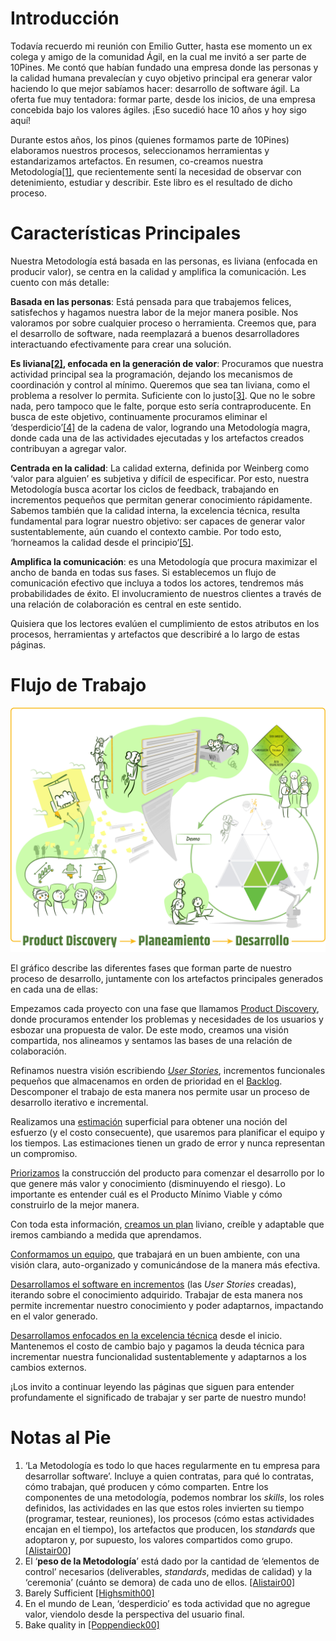 # Introducción

Todavía recuerdo mi reunión con Emilio Gutter, hasta ese momento un ex colega y amigo de la comunidad Ágil, en la cual me invitó a ser parte de 10Pines. Me contó que habían fundado una empresa donde las personas y la calidad humana prevalecían y cuyo objetivo principal era generar valor haciendo lo que mejor sabíamos hacer: desarrollo de software ágil. La oferta fue muy tentadora: formar parte, desde los inicios, de una empresa concebida bajo los valores ágiles. ¡Eso sucedió hace 10 años y hoy sigo aquí!

Durante estos años, los pinos (quienes formamos parte de 10Pines) elaboramos nuestros procesos, seleccionamos herramientas y estandarizamos artefactos. En resumen, co-creamos nuestra Metodología[[1]](introduccion.md#notas-al-pie), que recientemente sentí la necesidad de observar con detenimiento, estudiar y describir. Este libro es el resultado de dicho proceso.

# Características Principales

Nuestra Metodología está basada en las personas, es liviana (enfocada en producir valor), se centra en la calidad y amplifica la comunicación. Les cuento con más detalle: 

**Basada en las personas**: Está pensada para que trabajemos felices, satisfechos y hagamos nuestra labor de la mejor manera posible. Nos valoramos por sobre cualquier proceso o herramienta. Creemos que, para el desarrollo de software, nada reemplazará a buenos desarrolladores interactuando efectivamente para crear una solución.

**Es liviana[[2]](introduccion.md#notas-al-pie), enfocada en la generación de valor**: Procuramos que nuestra actividad principal sea la programación, dejando los mecanismos de coordinación y control al mínimo. Queremos que sea tan liviana, como el problema a resolver lo permita. Suficiente con lo justo[[3]](introduccion.md#notas-al-pie). Que no le sobre nada, pero tampoco que le falte, porque esto sería contraproducente. En busca de este objetivo, continuamente procuramos eliminar el ‘desperdicio’[[4]](introduccion.md#notas-al-pie) de la cadena de valor, logrando una Metodología magra, donde cada una de las actividades ejecutadas y los artefactos creados contribuyan a agregar valor.

**Centrada en la calidad**: La calidad externa, definida por Weinberg como ‘valor para alguien’ es subjetiva y difícil de especificar. Por esto, nuestra Metodología busca acortar los ciclos de feedback, trabajando en incrementos pequeños que permitan generar conocimiento rápidamente. Sabemos también que la calidad interna, la excelencia técnica, resulta fundamental para lograr nuestro objetivo: ser capaces de generar valor sustentablemente, aún cuando el contexto cambie. Por todo esto, ‘horneamos la calidad desde el principio’[[5]](introduccion.md#notas-al-pie).

**Amplifica la comunicación**: es una Metodología que procura maximizar el ancho de banda en todas sus fases. Si establecemos un flujo de comunicación efectivo que incluya a todos los actores, tendremos más probabilidades de éxito. El involucramiento de nuestros clientes a través de una relación de colaboración es central en este sentido.

Quisiera que los lectores evalúen el cumplimiento de estos atributos en los procesos, herramientas y artefactos que describiré a lo largo de estas páginas.

# Flujo de Trabajo

![](assets/flujo-de-trabajo.png)

El gráfico describe las diferentes fases que forman parte de nuestro proceso de desarrollo, juntamente con los artefactos principales generados en cada una de ellas:

Empezamos cada proyecto con una fase que llamamos [Product Discovery](product-discovery.md), donde procuramos entender los problemas y necesidades de los usuarios y esbozar una propuesta de valor. De este modo, creamos una visión compartida, nos alineamos y sentamos las bases de una relación de colaboración.

Refinamos nuestra visión escribiendo [*User Stories*](user-stories-and-backlog.md#user-stories), incrementos funcionales pequeños que almacenamos en orden de prioridad en el [Backlog](user-stories-and-backlog.md#el-backlog). Descomponer el trabajo de esta manera nos permite usar un proceso de desarrollo iterativo e incremental.

Realizamos una [estimación](estimaciones.md) superficial para obtener una noción del esfuerzo (y el costo consecuente), que usaremos para planificar el equipo y los tiempos. Las estimaciones tienen un grado de error y nunca representan un compromiso.

[Priorizamos](priorizacion.md) la construcción del producto para comenzar el desarrollo por lo que genere más valor y conocimiento (disminuyendo el riesgo). Lo importante es entender cuál es el Producto Mínimo Viable y cómo construirlo de la mejor manera.

Con toda esta información, [creamos un plan](planeamiento-agil.md) liviano, creíble y adaptable que iremos cambiando a medida que aprendamos.

[Conformamos un equipo](el-corazon-de-los-equipos-agiles-en-10pines.md), que trabajará en un buen ambiente, con una visión clara, auto-organizado y comunicándose de la manera más efectiva.

[Desarrollamos el software en incrementos](construyendo-el-producto-paso-a-paso.md#desarrollando-software-paso-a-paso) (las *User Stories* creadas), iterando sobre el conocimiento adquirido. Trabajar de esta manera nos permite incrementar nuestro conocimiento y poder adaptarnos, impactando en el valor generado.

[Desarrollamos enfocados en la excelencia técnica](desarrollando-software-con-excelencia-tecnica.md) desde el inicio. Mantenemos el costo de cambio bajo y pagamos la deuda técnica para incrementar nuestra funcionalidad sustentablemente y adaptarnos a los cambios externos. 

¡Los invito a continuar leyendo las páginas que siguen para entender profundamente el significado de trabajar y ser parte de nuestro mundo!

# Notas al Pie

1. ‘La Metodología es todo lo que haces regularmente en tu empresa para desarrollar software’. Incluye a quien contratas, para qué lo contratas, cómo trabajan, qué producen y cómo comparten. Entre los componentes de una metodología, podemos nombrar los *skills*, los roles definidos, las actividades en las que estos roles invierten su tiempo (programar, testear, reuniones), los procesos (cómo estas actividades encajan en el tiempo), los artefactos que producen, los *standards* que adoptaron y, por supuesto, los valores compartidos como grupo. [[Alistair00]](bibliografia.md#cockburn00-cockburn-alistair-agile-software-development-the-cooperative-game-2-nd-edition-octubre-2006)
2. El ‘**peso de la Metodología**’ está dado por la cantidad de ‘elementos de control’  necesarios (deliverables, *standards*, medidas de calidad) y la ‘ceremonia’ (cuánto se demora) de cada uno de ellos. [[Alistair00]](bibliografia.md#cockburn00-cockburn-alistair-agile-software-development-the-cooperative-game-2-nd-edition-octubre-2006)
3. Barely Sufficient [[Highsmith00]](bibliografia.md#highsmith00-highsmith-jim-agile-project-management-creating-innovative-products-agile-software-development-series-2nd-edition-julio-2009-1)
4. En el mundo de Lean, ‘desperdicio’ es toda actividad que no agregue valor, viendolo desde la perspectiva del usuario final.
5. Bake quality in [[Poppendieck00]](bibliografia#poppendieck00-poppendieck-00-mary-tom-lean-software-development-an-agile-toolkit-mayo-2003)